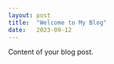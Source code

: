 ```yaml
---
layout: post
title:  "Welcome to My Blog"
date:   2023-09-12
---
```


Content of your blog post.
<!--stackedit_data:
eyJoaXN0b3J5IjpbMTkzOTk4NDg0NV19
-->